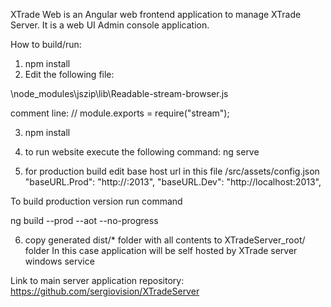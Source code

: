 
XTrade Web is an Angular web frontend application to manage XTrade Server. 
It is a web UI Admin console application.

How to build/run:
1) npm install
2) Edit the following file:

\node_modules\jszip\lib\Readable-stream-browser.js

comment line: // module.exports = require("stream");

3) npm install 
4) to run website execute the following command: ng serve 


5) for production build edit base host url in this file /src/assets/config.json 
  "baseURL.Prod": "http://<proper host>:2013",
  "baseURL.Dev": "http://localhost:2013",

To build production version run command

ng build --prod --aot --no-progress

6) copy generated dist/* folder with all contents to XTradeServer_root/ folder
In this case application will be self hosted by XTrade server windows service


Link to main server application repository: https://github.com/sergiovision/XTradeServer

